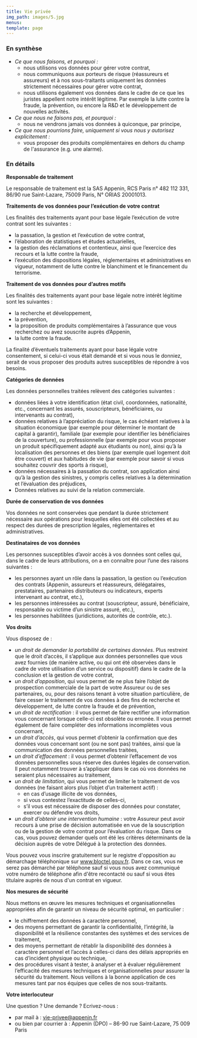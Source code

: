 ```yaml
---
title: Vie privée
img_path: images/5.jpg
menus:
template: page
---
```


  
### En synthèse
  - <i>Ce que nous faisons, et pourquoi :</i>
    * nous utilisons vos données pour gérer votre contrat, 
    * nous communiquons aux porteurs de risque (réassureurs et assureurs) et à nos sous-traitants uniquement les données strictement nécessaires pour gérer votre contrat,
    * nous utilisons également vos données dans le cadre de ce que les juristes appellent notre intérêt légitime. Par exemple la lutte contre la fraude, la prévention, ou encore la R&D et le développement de nouvelles activités.
  -	<i>Ce que nous ne faisons pas, et pourquoi : </i>
    * nous ne vendrons jamais vos données à quiconque, par principe,
  -	<i>Ce que nous pourrions faire, uniquement si vous nous y autorisez explicitement :</i>
    * vous proposer des produits complémentaires en dehors du champ de l'assurance (e.g. une alarme).


### En détails

<b>Responsable de traitement </b>

Le responsable de traitement est la 
SAS Appenin, RCS Paris n° 482 112 331,
86/90 rue Saint-Lazare, 75009 Paris,
N° ORIAS 20001013.


<b>Traitements de vos données pour l’exécution de votre contrat</b>

Les finalités des traitements ayant pour base légale l’exécution de votre contrat sont les suivantes : 
  -	la passation, la gestion et l’exécution de votre contrat,
  -	l’élaboration de statistiques et études actuarielles,
  -	la gestion des réclamations et contentieux, ainsi que l’exercice des recours et la lutte contre la fraude,
  -	l’exécution des dispositions légales, réglementaires et administratives en vigueur, notamment de lutte contre le blanchiment et le financement du terrorisme.

<b>Traitement de vos données pour d’autres motifs</b>

Les finalités des traitements ayant pour base légale notre intérêt légitime sont les suivantes : 
  -	la recherche et développement,
  -	la prévention,
  -	la proposition de produits complémentaires à l’assurance que vous recherchez ou avez souscrite auprès d’Appenin,
  -	la lutte contre la fraude.

La finalité d’éventuels traitements ayant pour base légale votre consentement, si celui-ci vous était demandé et si vous nous le donniez, serait de vous proposer des produits autres susceptibles de répondre à vos besoins.

<b>Catégories de données</b>

Les données personnelles traitées relèvent des catégories suivantes : 
  -	données liées à votre identification (état civil, coordonnées, nationalité, etc., concernant les assurés, souscripteurs, bénéficiaires, ou intervenants au contrat),
  -	données relatives à l’appréciation du risque, le cas échéant relatives à la situation économique (par exemple pour déterminer le montant de capital à garantir), familiale (par exemple pour identifier les bénéficiaires de la couverture), ou professionnelle (par exemple pour vous proposer un produit spécifiquement adapté aux étudiants ou non), ainsi qu’à la localisation des personnes et des biens (par exemple quel logement doit être couvert) et aux habitudes de vie (par exemple pour savoir si vous souhaitez couvrir des sports à risque),
  -	données nécessaires à la passation du contrat, son application ainsi qu’à la gestion des sinistres, y compris celles relatives à la détermination et l’évaluation des préjudices,
  -	Données relatives au suivi de la relation commerciale.

<b>Durée de conservation de vos données</b>

Vos données ne sont conservées que pendant la durée strictement nécessaire aux opérations pour lesquelles elles ont été collectées et au respect des durées de prescription légales, réglementaires et administratives.

<b>Destinataires de vos données</b>

Les personnes susceptibles d’avoir accès à vos données sont celles qui, dans le cadre de leurs attributions, on a en connaître pour l’une des raisons suivantes :
-	les personnes ayant un rôle dans la passation, la gestion ou l’exécution des contrats (Appenin, assureurs et réassureurs, délégataires, prestataires, partenaires distributeurs ou indicateurs, experts intervenant au contrat, etc.),
-	les personnes intéressées au contrat (souscripteur, assuré, bénéficiaire, responsable ou victime d’un sinistre assuré, etc.),
-	les personnes habilitées (juridictions, autorités de contrôle, etc.).

<b>Vos droits</b>

Vous disposez de :
  -	<i>un droit de demander la portabilité de certaines données</i>. Plus restreint que le droit d’accès, il s’applique aux données personnelles que vous avez fournies (de manière active, ou qui ont été observées dans le cadre de votre utilisation d’un service ou dispositif) dans le cadre de la conclusion et la gestion de votre contrat,
  -	<i>un droit d’opposition</i>, qui vous permet de ne plus faire l’objet de prospection commerciale de la part de votre Assureur ou de ses partenaires, ou, pour des raisons tenant à votre situation particulière, de faire cesser le traitement de vos données à des fins de recherche et développement, de lutte contre la fraude et de prévention,
  -	<i>un droit de rectification</i> : il vous permet de faire rectifier une information vous concernant lorsque celle-ci est obsolète ou erronée. Il vous permet également de faire compléter des informations incomplètes vous concernant,
  -	<i>un droit d’accès</i>, qui vous permet d’obtenir la confirmation que des données vous concernant sont (ou ne sont pas) traitées, ainsi que la communication des données personnelles traitées,
  -	<i>un droit d’effacement</i> : il vous permet d’obtenir l’effacement de vos données personnelles sous réserve des durées légales de conservation. Il peut notamment trouver à s’appliquer dans le cas où vos données ne seraient plus nécessaires au traitement,
  -	<i>un droit de limitation</i>, qui vous permet de limiter le traitement de vos données (ne faisant alors plus l’objet d’un traitement actif) :
    * en cas d’usage illicite de vos données,
    * si vous contestez l’exactitude de celles-ci,
    * s’il vous est nécessaire de disposer des données pour constater, exercer ou défendre vos droits,
  -	<i>un droit d’obtenir une intervention humaine</i> : votre Assureur peut avoir recours à une prise de décision automatisée en vue de la souscription ou de la gestion de votre contrat pour l’évaluation du risque. Dans ce cas, vous pouvez demander quels ont été les critères déterminants de la décision auprès de votre Délégué à la protection des données.

Vous pouvez vous inscrire gratuitement sur le registre d'opposition au démarchage téléphonique sur www.bloctel.gouv.fr. Dans ce cas, vous ne serez pas démarché par téléphone sauf si vous nous avez communiqué votre numéro de téléphone afin d'être recontacté ou sauf si vous êtes titulaire auprès de nous d'un contrat en vigueur.

<b>Nos mesures de sécurité</b>

Nous mettons en œuvre les mesures techniques et organisationnelles appropriées afin de garantir un niveau de sécurité optimal, en particulier :
  -	le chiffrement des données à caractère personnel,
  - des moyens permettant de garantir la confidentialité, l’intégrité, la disponibilité et la résilience constantes des systèmes et des services de traitement,
  - des moyens permettant de rétablir la disponibilité des données à caractère personnel et l’accès à celles-ci dans des délais appropriés en cas d’incident physique ou technique,
  - des procédures visant à tester, à analyser et à évaluer régulièrement l’efficacité des mesures techniques et organisationnelles pour assurer la sécurité du traitement.
Nous veillons à la bonne application de ces mesures tant par nos équipes que celles de nos sous-traitants.

<b>Votre interlocuteur</b>

Une question ? Une demande ? Ecrivez-nous :
  -	par mail à : vie-privee@appenin.fr  
  -	ou bien par courrier à : Appenin (DPO) – 86-90 rue Saint-Lazare, 75 009 Paris
